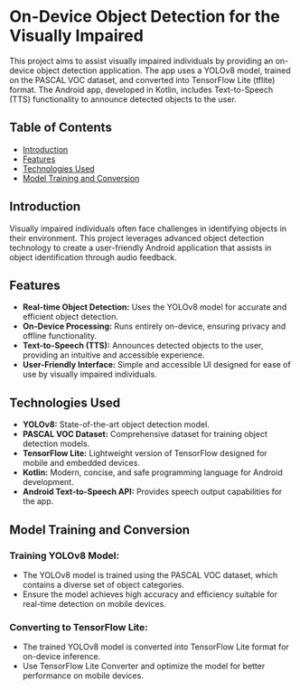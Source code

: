 # On-Device Object Detection for the Visually Impaired

This project aims to assist visually impaired individuals by providing an on-device object detection application. The app uses a YOLOv8 model, trained on the PASCAL VOC dataset, and converted into TensorFlow Lite (tflite) format. The Android app, developed in Kotlin, includes Text-to-Speech (TTS) functionality to announce detected objects to the user.

## Table of Contents
- [Introduction](#introduction)
- [Features](#features)
- [Technologies Used](#technologies-used)
- [Model Training and Conversion](#model-training-and-conversion)


## Introduction
Visually impaired individuals often face challenges in identifying objects in their environment. This project leverages advanced object detection technology to create a user-friendly Android application that assists in object identification through audio feedback.

## Features
- **Real-time Object Detection:** Uses the YOLOv8 model for accurate and efficient object detection.
- **On-Device Processing:** Runs entirely on-device, ensuring privacy and offline functionality.
- **Text-to-Speech (TTS):** Announces detected objects to the user, providing an intuitive and accessible experience.
- **User-Friendly Interface:** Simple and accessible UI designed for ease of use by visually impaired individuals.

## Technologies Used
- **YOLOv8:** State-of-the-art object detection model.
- **PASCAL VOC Dataset:** Comprehensive dataset for training object detection models.
- **TensorFlow Lite:** Lightweight version of TensorFlow designed for mobile and embedded devices.
- **Kotlin:** Modern, concise, and safe programming language for Android development.
- **Android Text-to-Speech API:** Provides speech output capabilities for the app.

## Model Training and Conversion
### Training YOLOv8 Model:
- The YOLOv8 model is trained using the PASCAL VOC dataset, which contains a diverse set of object categories.
- Ensure the model achieves high accuracy and efficiency suitable for real-time detection on mobile devices.

### Converting to TensorFlow Lite:
- The trained YOLOv8 model is converted into TensorFlow Lite format for on-device inference.
- Use TensorFlow Lite Converter and optimize the model for better performance on mobile devices.



